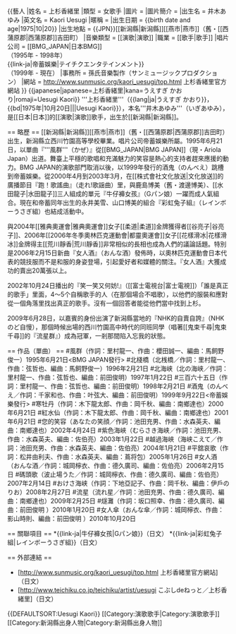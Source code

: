 {{藝人
|姓名 = 上杉香緒里
|類型 = 女歌手
|圖片 = 
|圖片簡介 = 
|出生名 = 井木あゆみ
|英文名 = Kaori Uesugi
|暱稱 = 
|出生日期 = {{birth date and age|1975|10|20}}
|出生地點 = {{JPN}}[[新潟縣|新潟縣]][[燕市|燕市]]（舊・[[西蒲原郡|西蒲原郡]]吉田町）
|音樂類型 = [[演歌|演歌]]
|職業 = [[歌手|歌手]]
|唱片公司 = [[BMG_JAPAN|日本BMG]]<br />（1995年 - 1998年）<br />{{link-ja|帝蓄娛樂|テイチクエンタテインメント}}<br />（1999年 - 現在）
|事務所 = 孫氏音樂製作（サンミュージックプロダクション）
|網站 = http://www.sunmusic.org/kaori_uesugi/top.html 上杉香緒里官方網站
}}
{{japanese|japanese=上杉香緒里|kana=うえすぎ かおり|romaji=Uesugi Kaori}}
'''上杉香緒里'''（{{lang|ja|うえすぎ かおり}}，{{bd|1975年|10月20日|||Uesugi Kaori}}），本名'''井木あゆみ'''（いぎあゆみ），是[[日本|日本]]的[[演歌|演歌]]歌手，出生於[[新潟縣|新潟縣]]。

== 略歷 ==
[[新潟縣|新潟縣]][[燕市|燕市]]（舊・[[西蒲原郡|西蒲原郡]]吉田町）出生，新潟縣立西川竹園高等學校畢業。唱片公司帝蓄娛樂所屬。1995年6月21日，以單曲『'''風群'''（かぜ）』從[[BMG_JAPAN|BMG JAPAN]]（現・Ariola Japan）出道。舞臺上平穩的歌唱和充滿魅力的笑容是熱心的支持者趕來應援的動力。BMG JAPAN的演歌部門取消以後，以1999年發行的酒鬼（のんべえ）跳槽到帝蓄娛樂。從2000年4月到2003年3月，在[[株式會社文化放送|文化放送]]的廣播節目『跑！歌謠曲』（走れ!歌謡曲）里，與鹿島博美（舊・渡邊博美）、[[水田龍子|水田龍子]]三人組成的單元『牛仔褲女孩』（Gパン娘）一躍而成人氣組合。現在和帝蓄同年出生的永井美雪、山口博美的組合『彩虹兔子組』（レインボーうさぎ組）也結成活動中。

與2004年[[雅典奧運會|雅典奧運會]]女子[[柔道|柔道]]金牌獲得者[[谷亮子|谷亮子]]、2006年[[2006年冬季奧林匹克運動會|都靈奧運會]]女子[[花樣滑冰|花樣滑冰]]金牌得主[[荒川靜香|荒川靜香]]非常相似的長相也成為人們的議論話題。特別是2006年2月15日新曲『女人酒』（おんな酒）發佈時，以奧林匹克運動會日本代表的競技服而不是和服的身姿登場，引起愛好者和媒體的關注。『女人酒』大獲成功的賣出20萬張以上。

2002年10月24日播出的『笑一笑又何妨!』（[[富士電視台|富士電視]]）「誰是真正的歌手」里面，4～5个自稱歌手的人（在那個場合不唱歌），以他們的服裝和應對從一個角落里找出真正的歌手。沒有一個回答者能從他們當中找到上杉。

2009年6月28日，以嘉賓的身份出演了新潟縣當地的『NHK的自賣自誇』（NHKのど自慢），那個時候出場的西川竹園高中時代的同班同學（唱著[[鬼束千尋|鬼束千尋]]的『流星群』）成為冠軍，一剎那間陷入忘我的狀態。

== 作品（單曲） ==
#風群（作詞：里村龍一、作曲：櫻田誠一、編曲：馬飼野俊一）1995年6月21日<BMG JAPAN發行>
#北棧橋（北桟橋／作詞：里村龍一、作曲：弦哲也、編曲：馬飼野俊一）1996年2月21日
#北海峡（北の海峡／作詞：里村龍一、作曲：弦哲也、編曲：前田俊明）1997年1月22日
#三百六十五日（作詞：里村龍一、作曲：弦哲也、編曲：前田俊明）1998年2月21日
#酒鬼（のんべえ／作詞：千家和也、作曲：叶弦大、編曲：前田俊明）1999年9月22日<帝蓄娛樂發行>
#寒牡丹（作詞：木下龍太郎、作曲：岡千秋、編曲：南鄉達也）2000年6月21日
#紅水仙（作詞：木下龍太郎、作曲：岡千秋、編曲：南鄉達也）2001年6月21日
#您的笑容（あなたの笑顔／作詞：池田充男、作曲：水森英夫、編曲：南鄉達也）2002年4月24日
#紫色海峽（むらさき海峡／作詞：池田充男、作曲：水森英夫、編曲：佐伯亮）2003年1月22日
#越過海峽（海峡こえて／作詞：池田充男、作曲：水森英夫、編曲：佐伯亮）2004年1月21日
#平舘哀歌（作詞：松井由利夫、作曲：水森英夫、編曲：蔦将包）2005年1月26日
#女人酒（おんな酒／作詞：城岡檸衣、作曲：德久廣司、編曲：佐伯亮）2006年2月15日
#碼頭歌（波止場うた／作詞：城岡檸衣、作曲：德久廣司、編曲：佐伯亮）2007年2月14日
#おけさ海峡（作詞：下地亞記子、作曲：岡千秋、編曲：伊戶のりお）2008年2月27日
#流星（流れ星／作詞：池田充男、作曲：德久廣司、編曲：南鄉達也）2009年2月25日
#燧灘（作詞：坂口照幸、作曲：德久廣司、編曲：前田俊明 ）2010年1月20日
#女人傘（おんな傘／作詞：城岡檸衣、作曲：影山時則、編曲：前田俊明 ）2010年10月20日

== 關聯項目 ==
*{{link-ja|牛仔褲女孩|Gパン娘}}（日文）
*{{link-ja|彩虹兔子組|レインボーうさぎ組}}（日文）

== 外部連結 ==
* [http://www.sunmusic.org/kaori_uesugi/top.html 上杉香緒里官方網站]（日文）
* [http://www.teichiku.co.jp/teichiku/artist/uesugi こぶしdeねっと／上杉香緒里]（日文）

{{DEFAULTSORT:Uesugi Kaori}}
[[Category:演歌歌手|Category:演歌歌手]]
[[Category:新潟縣出身人物|Category:新潟縣出身人物]]